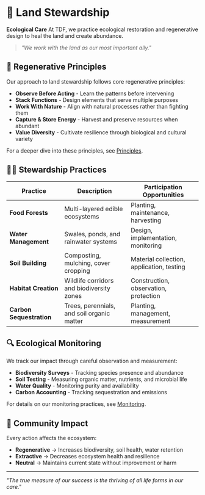 # 🌳 Land Stewardship

**Ecological Care** At TDF, we practice ecological restoration and regenerative design to heal the land and create abundance.

> *"We work with the land as our most important ally."*

## 🌱 Regenerative Principles

Our approach to land stewardship follows core regenerative principles:

- **Observe Before Acting** - Learn the patterns before intervening
- **Stack Functions** - Design elements that serve multiple purposes
- **Work With Nature** - Align with natural processes rather than fighting them
- **Capture & Store Energy** - Harvest and preserve resources when abundant
- **Value Diversity** - Cultivate resilience through biological and cultural variety

For a deeper dive into these principles, see [Principles](principles.md).

## 🧙‍♂️ Stewardship Practices

| Practice | Description | Participation Opportunities |
|----------|-------------|-------------------|
| **Food Forests** | Multi-layered edible ecosystems | Planting, maintenance, harvesting |
| **Water Management** | Swales, ponds, and rainwater systems | Design, implementation, monitoring |
| **Soil Building** | Composting, mulching, cover cropping | Material collection, application, testing |
| **Habitat Creation** | Wildlife corridors and biodiversity zones | Construction, observation, protection |
| **Carbon Sequestration** | Trees, perennials, and soil organic matter | Planting, management, measurement |

## 🔍 Ecological Monitoring

We track our impact through careful observation and measurement:

- **Biodiversity Surveys** - Tracking species presence and abundance
- **Soil Testing** - Measuring organic matter, nutrients, and microbial life
- **Water Quality** - Monitoring purity and availability
- **Carbon Accounting** - Tracking sequestration and emissions

For details on our monitoring practices, see [Monitoring](monitoring.md).

## 🌿 Community Impact

Every action affects the ecosystem:

- **Regenerative** → Increases biodiversity, soil health, water retention
- **Extractive** → Decreases ecosystem health and resilience
- **Neutral** → Maintains current state without improvement or harm

---

*"The true measure of our success is the thriving of all life forms in our care."*

